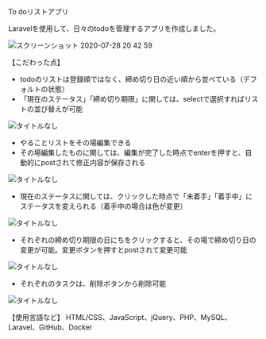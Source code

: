 To doリストアプリ

Laravelを使用して、日々のtodoを管理するアプリを作成しました。

![スクリーンショット 2020-07-28 20 42 59](https://user-images.githubusercontent.com/63849657/88661112-f3e97000-d112-11ea-8300-5afbd6973fdd.png)

【こだわった点】
- todoのリストは登録順ではなく、締め切り日の近い順から並べている（デフォルトの状態）
- 「現在のステータス」「締め切り期限」に関しては、selectで選択すればリストの並び替えが可能

![タイトルなし](https://user-images.githubusercontent.com/63849657/88666306-dddfad80-d11a-11ea-92c4-74311066b65a.gif)

- やることリストをその場編集できる
- その場編集したものに関しては、編集が完了した時点でenterを押すと、自動的にpostされて修正内容が保存される

![タイトルなし](https://user-images.githubusercontent.com/63849657/88666974-bfc67d00-d11b-11ea-97e4-a11424aa61c7.gif)

- 現在のステータスに関しては、クリックした時点で「未着手」「着手中」にステータスを変えられる（着手中の場合は色が変更）

![タイトルなし](https://user-images.githubusercontent.com/63849657/88667522-7296db00-d11c-11ea-9796-0a7158383d1a.gif)

- それぞれの締め切り期限の日にちをクリックすると、その場で締め切り日の変更が可能。変更ボタンを押すとpostされて変更可能

![タイトルなし](https://user-images.githubusercontent.com/63849657/88667943-f18c1380-d11c-11ea-8986-e84c69d9e26b.gif)

- それぞれのタスクは、削除ボタンから削除可能

![タイトルなし](https://user-images.githubusercontent.com/63849657/88668331-71b27900-d11d-11ea-80bc-3b774565e5b5.gif)

【使用言語など】 HTML/CSS、JavaScript、jQuery、PHP、MySQL、Laravel、GitHub、Docker

